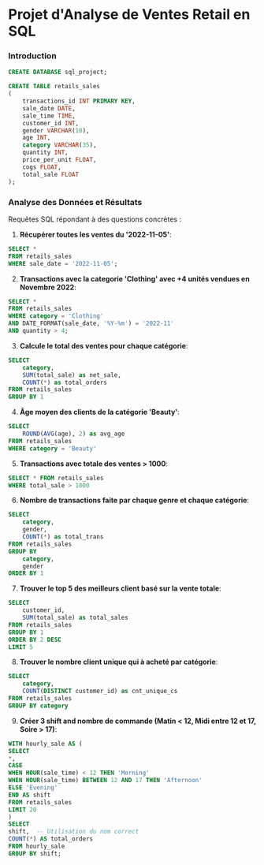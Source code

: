 # Projet d'Analyse de Ventes Retail en SQL

### Introduction

```sql
CREATE DATABASE sql_project;

CREATE TABLE retails_sales
(
    transactions_id INT PRIMARY KEY,
    sale_date DATE,	
    sale_time TIME,
    customer_id INT,	
    gender VARCHAR(10),
    age INT,
    category VARCHAR(35),
    quantity INT,
    price_per_unit FLOAT,	
    cogs FLOAT,
    total_sale FLOAT
);
```
### Analyse des Données et Résultats

Requêtes SQL répondant à des questions concrètes :

1. **Récupérer toutes les ventes du '2022-11-05'**:
```sql
SELECT *
FROM retails_sales
WHERE sale_date = '2022-11-05';
```

2. **Transactions avec la categorie 'Clothing' avec +4 unités vendues en Novembre 2022**:
```sql
SELECT * 
FROM retails_sales 
WHERE category = 'Clothing' 
AND DATE_FORMAT(sale_date, '%Y-%m') = '2022-11' 
AND quantity > 4;
```

3. **Calcule le total des ventes pour chaque catégorie**:
```sql
SELECT 
    category,
    SUM(total_sale) as net_sale,
    COUNT(*) as total_orders
FROM retails_sales
GROUP BY 1
```

4. **Âge moyen des clients de la catégorie 'Beauty'**: 
```sql
SELECT
    ROUND(AVG(age), 2) as avg_age
FROM retails_sales
WHERE category = 'Beauty'
```

5. **Transactions avec totale des ventes > 1000**: 
```sql
SELECT * FROM retails_sales
WHERE total_sale > 1000
```

6. **Nombre de transactions faite par chaque genre et chaque catégorie**:
```sql
SELECT 
    category,
    gender,
    COUNT(*) as total_trans
FROM retails_sales
GROUP BY 
    category,
    gender
ORDER BY 1
```

7. **Trouver le top 5 des meilleurs client basé sur la vente totale**:
```sql
SELECT 
    customer_id,
    SUM(total_sale) as total_sales
FROM retails_sales
GROUP BY 1
ORDER BY 2 DESC
LIMIT 5
```

8. **Trouver le nombre client unique qui à acheté par catégorie**:
```sql
SELECT 
    category,    
    COUNT(DISTINCT customer_id) as cnt_unique_cs
FROM retails_sales
GROUP BY category
```

9. **Créer 3 shift and nombre de commande (Matin < 12, Midi entre 12 et 17, Soire > 17)**:
```sql
WITH hourly_sale AS (
SELECT
*,
CASE
WHEN HOUR(sale_time) < 12 THEN 'Morning'
WHEN HOUR(sale_time) BETWEEN 12 AND 17 THEN 'Afternoon'
ELSE 'Evening'
END AS shift
FROM retails_sales
LIMIT 20
)
SELECT
shift,  -- Utilisation du nom correct
COUNT(*) AS total_orders
FROM hourly_sale
GROUP BY shift;
```

